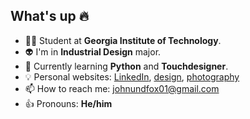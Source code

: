 ## What's up 🔥

- 👨‍🎓 Student at **Georgia Institute of Technology**. 
- 👽 I'm in **Industrial Design** major. 
- 🌱 Currently learning **Python** and **Touchdesigner**. 
- 💡 Personal websites: [LinkedIn](https://linkedin.com/in/yixiao-zhang-a16290196), [design](https://www.behance.net/yixiao_zhang/), [photography](https://yixiao-photos.tumblr.com/)
- 📫 How to reach me: <johnundfox01@gmail.com>
- 👍 Pronouns: **He/him**




<!--
**fromadistance/fromadistance** is a ✨ _special_ ✨ repository because its `README.md` (this file) appears on your GitHub profile.

Here are some ideas to get you started:

- 🔭 I’m currently working on ...
- 🌱 I’m currently learning ...
- 👯 I’m looking to collaborate on ...
- 🤔 I’m looking for help with ...
- 💬 Ask me about ...
- 📫 How to reach me: ...
- 😄 Pronouns: ...
- ⚡ Fun fact: ...
-->

